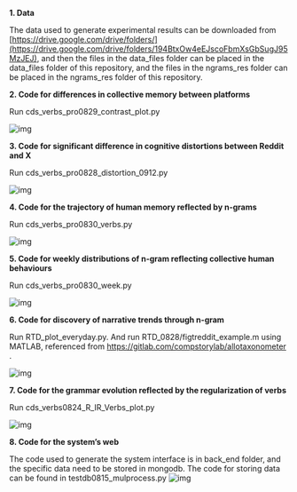 **1.   Data**

The data used to generate experimental results can be downloaded from [https://drive.google.com/drive/folders/](https://drive.google.com/drive/folders/194BtxOw4eEJscoFbmXsGbSugJ95MzJEJ), and then the files in the data_files folder can be placed in the data_files folder of this repository, and the files in the ngrams_res folder can be placed in the ngrams_res folder of this repository.



**2. Code for differences in collective memory between platforms**

Run cds_verbs_pro0829_contrast_plot.py

![img](https://github.com/Guangzidetiaoyue/Reddit_Ngrams/blob/master/figure_manuscript/compare_date0912-600.png?raw=true)

**3. Code for significant difference in cognitive distortions between Reddit and X**
   
Run cds_verbs_pro0828_distortion_0912.py

![img](https://github.com/Guangzidetiaoyue/Reddit_Ngrams/blob/master/figure_manuscript/ngrams_distortion_all_1103-600.png?raw=true)

**4. Code for the trajectory of human memory reflected by n-grams**

Run cds_verbs_pro0830_verbs.py

![img](https://github.com/Guangzidetiaoyue/Reddit_Ngrams/blob/master/figure_manuscript/ngrams_date0912-600.png?raw=true)

**5. Code for weekly distributions of n-gram reflecting collective human behaviours**

Run cds_verbs_pro0830_week.py

![img](https://github.com/Guangzidetiaoyue/Reddit_Ngrams/blob/master/figure_manuscript/word_week_1103_bipolar-600.png?raw=true)

**6. Code for discovery of narrative trends through n-gram**

Run RTD_plot_everyday.py. And run RTD_0828/figtreddit_example.m using MATLAB, referenced from https://gitlab.com/compstorylab/allotaxonometer .

![img](https://github.com/Guangzidetiaoyue/Reddit_Ngrams/blob/master/figure_manuscript/days_trends_day_topic-600.png?raw=true)

**7. Code for the grammar evolution reflected by the regularization of verbs**

Run cds_verbs0824_R_IR_Verbs_plot.py

![img](https://github.com/Guangzidetiaoyue/Reddit_Ngrams/blob/master/figure_manuscript/verbs_regularity_0125-1.png?raw=true)

**8. Code for the system’s web**

The code used to generate the system interface is in back_end folder, and the specific data need to be stored in mongodb. The code for storing data can be found in testdb0815_mulprocess.py
![img](https://github.com/Guangzidetiaoyue/Reddit_Ngrams/blob/master/figure_manuscript/system1225.png?raw=true)
